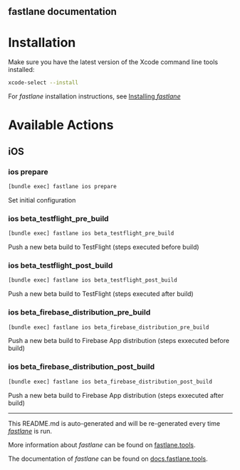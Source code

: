 fastlane documentation
----

# Installation

Make sure you have the latest version of the Xcode command line tools installed:

```sh
xcode-select --install
```

For _fastlane_ installation instructions, see [Installing _fastlane_](https://docs.fastlane.tools/#installing-fastlane)

# Available Actions

## iOS

### ios prepare

```sh
[bundle exec] fastlane ios prepare
```

Set initial configuration

### ios beta_testflight_pre_build

```sh
[bundle exec] fastlane ios beta_testflight_pre_build
```

Push a new beta build to TestFlight (steps executed before build)

### ios beta_testflight_post_build

```sh
[bundle exec] fastlane ios beta_testflight_post_build
```

Push a new beta build to TestFlight (steps executed after build)

### ios beta_firebase_distribution_pre_build

```sh
[bundle exec] fastlane ios beta_firebase_distribution_pre_build
```

Push a new beta build to Firebase App distribution (steps exxecuted before build)

### ios beta_firebase_distribution_post_build

```sh
[bundle exec] fastlane ios beta_firebase_distribution_post_build
```

Push a new beta build to Firebase App distribution (steps exxecuted after build)

----

This README.md is auto-generated and will be re-generated every time [_fastlane_](https://fastlane.tools) is run.

More information about _fastlane_ can be found on [fastlane.tools](https://fastlane.tools).

The documentation of _fastlane_ can be found on [docs.fastlane.tools](https://docs.fastlane.tools).
